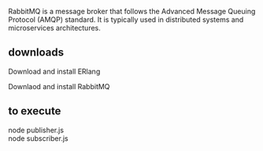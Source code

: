 RabbitMQ is a message broker that follows the Advanced Message Queuing Protocol (AMQP) standard. It is typically used in distributed systems and microservices architectures. 

downloads
---------

Download and install ERlang

Downlaod and install RabbitMQ 

to execute
-----------

node publisher.js <br>
node subscriber.js
